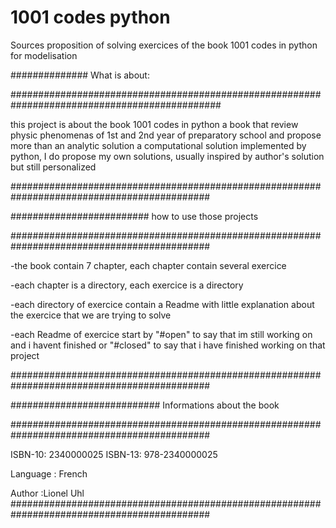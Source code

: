 # 1001 codes python

Sources proposition of solving exercices of the book 1001 codes in python for modelisation


##############
What is about:

##############################################################################################

this project is about the book 1001 codes in python a book that review physic phenomenas of 1st
and 2nd year of preparatory school and propose more than an analytic solution a computational
solution implemented by python, I do propose my own solutions, usually inspired by author's
solution but still personalized 

############################################################################################


#########################
how to use those projects

############################################################################################

-the book contain 7 chapter, each chapter contain several exercice

-each chapter is a directory, each exercice is a directory 

-each directory of exercice contain  a Readme with little explanation about  the exercice
 that we are trying to solve

-each Readme of exercice start by "#open" to say that im still working on and i 
havent finished or "#closed" to say that i have finished working on that project

############################################################################################

###########################
Informations about the book

############################################################################################

ISBN-10: 2340000025
ISBN-13: 978-2340000025

Language : French

Author :Lionel Uhl
############################################################################################
